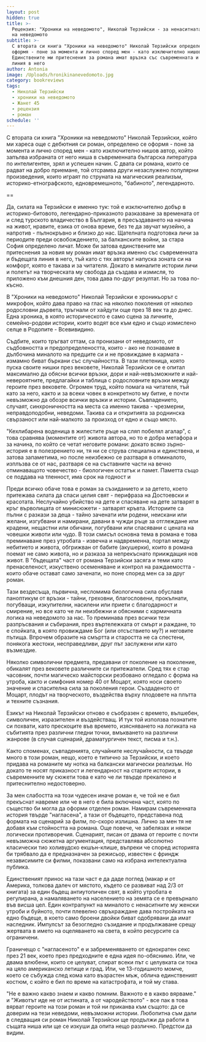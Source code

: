 ```yaml
---
layout: post
hidden: true
title: >-
  Рецензия: "Хроники на неведомото", Николай Терзийски - за ненаситната утроба
  на неведомото
subtitle: >-
  С втората си книга "Хроники на неведомото" Николай Терзийски определено се
  оформя - поне за момента и лично според мен - като изключително нишов автор.
  Единствените ми притеснения за романа имат връзка със съвременната и бъдещата
  линия в него
author: Antonia
image: /Uploads/hronikinanevedomoto.jpg
category: bookreviews
tags:
  - Николай Терзийски
  - хроники на неведомото
  - Жанет 45
  - рецензия
  - роман
schedule: ''
---
```

С втората си книга "Хроники на неведомото" Николай Терзийски, който ми хареса още с дебютния си роман, определено се оформя - поне за момента и лично според мен - като изключително нишов автор, който запълва избраната от него ниша в съвременната българска литература по интелигентен, зрял и успешен начин. С двата си романа, които се радват на добро приемане, той отсрамва други незаслужено популярни произведения, които играят по струната на магическия реализъм, историко-етнографското, едновремешното, "бабиното", легендарното. 

\==

Да, силата на Терзийски е именно тук: той е изключително добър в историко-битовото, легендарно-приказното разказване за времената от и след турското владичество в България, в пресъздаването на начина на живот, нравите, езика от онова време, без те да звучат музейно, а напротив - пълнокръвно и близко до нас. Щателната подготовка личи за периодите преди освобождението, за балканските войни, за стара София определено личат. Може би затова единствените ми притеснения за новия му роман имат връзка именно със съвременната и бъдещата линия в него, тъй като с тях авторът напуска зоната си на комфорт, която е такава и за читателя. Докато в миналите истории личи и полетът на творческата му свобода да създава и измисля, то приложено към днешния ден, това дава по-друг резултат. Но за това по-късно. 



В "Хроники на неведомото" Николай Терзийски е хроникьорът с микрофон, който дава право на глас на няколко поколения от няколко родословни дървета, тръгнали от хайдути още през 18 век та до днес. Една хроника, в която историческото е само сцена за личните, семейно-родови истории, които водят все към едно и също измислено селце в Родопите - Всевивидино.



Съдбите, които тръгват оттам, са пронизани от неведомото, от съдбовността и предопределеността, които - ако не познаваме в дълбочина миналото на предците си и не провиждаме в кармата - измамно биват бъркани със случайността. В тази плетеница, която пуска своите нишки през вековете, Николай Терзийски се е опитал максимално да обясни всички връзки, дори и най-невъзможните и най-невероятните, предлагайки и таблица с родословните връзки между героите през вековете. Огромен труд, който помага на читателя, тъй като за него, както и за всеки човек в конкретното му битие, е почти невъзможно да обозре всички връзки и истории. Съвпадението, случаят, синхроничността на места са именно такива - чрезмерни, неправдоподобни, неведоми. Такива са и откритията за роднинска свързаност или най-малкото за произход от едно и също място.



"Кехлибарена воденица в жилестите ръце на сляп побелял агалар", с това сравнява (моментите от) живота автора, но то е добра метафора и за начина, по който се четат неговите романи: докато всяко зърно-история е в полезрението ни, тя ни се струва специална и единствена, и затова запаметима, но после неизбежно се разтваря в отминалото, изплъзва се от нас, разтваря се на съставните части на вечно отминаващото човечество - биологичен остатък и памет. Паметта също се поддава на тленност, има срок на годност и 



Преди всичко обаче това е роман за съзиданието и за детето, което притежава силата да спаси целия свят - перифраза на Достоевски и красотата. Неслучайно убийство на дете и спасяване на дете затварят в кръг върволицата от минисюжети - затварят кръвта. Историите са пълни с разкази за деца - тайно заченати или родени, неискани или желани, изгубвани и намирани, давани в чужди ръце за отглеждане или крадени, нещастни или обичани, погубвани или спасявани с цената на човешки животи или чудо. В този смисъл основна тема в романа е това преминаване през утробата - извечна и надвременна, портал между небитието и живота, обгрижван от бабите (акушерки), които в романа поемат не само живота, но и разказа за непрекъснато прииждащия нов живот. В "бъдещата" част от романа Терзийски засяга и теми като пренаселеност, изкуствено осеменяване и контрол на раждаемостта - които обаче остават само заченати, но поне според мен са за друг роман.





Тази вездесъща, първична, несломима биологична сила обуславя паноптикум от връзки - тайни, греховни, благословени, прокълнати, погубващи, изкупителни, насилени или приети с благодарност и смирение, но все като че ли неизбежни и обясними с кармичната логика на неведомото за нас. То преминава през всички тези разпръсвания и събирания, през въртележката от смърт и раждане, то е спойката, в която провиждаме Бог (или отсъствието му?) и неговите пътища. Впрочем образите на смъртта и старостта не са спестени, понякога жестоки, несправедливи, друг път заслужени или като възмездие. 



Няколко символични предмета, предавани от поколение на поколение, обикалят през вековете различните си притежатели. Сред тях е стар часовник, почти магическо майсторски резбовано огледало с форма на утроба, както и симфония номер 40 от Моцарт, която носи своето значение и спасителна сила за поколения герои. Създаденото от Моцарт, плодът на творческото, въздейства върху плодовете на плътта и техните съзнания.



Езикът на Николай Терзийски отново е съобразен с времето, вълшебен, символичен, изразителен и въздействащ. И тук той използва познатите си похвати, като прескоците във времето, изясняването на логиката на събитията през различни гледни точки, вмъкването на различни жанрове (в случая сценарий, драматургичен текст, писма и т.н.). 



Както споменах, съвпаденията, случайните неслучайности, са твърде много в този роман, нещо, което е типично за Терзийски, и което придава на романите му нотка на балкански магически реализъм. Но докато те носят приказност и легендарност на старите истории, в съвременните му сюжети  това е като че ли твърде прекалено и притеснително недостоверно. 



За мен слабостта на този чудесен иначе роман е, че той не е бил прекъснат навреме или че в него е била включена част, която по същество би могла да оформи отделен роман. Намирам съвременната история твърде "нагласена", а тази от бъдещето, представена под формата на сценарий за филм, по-скоро излишна. Лично за мен тя не добавя към стойността на романа. Още повече, че забелязах и някои логически противоречия. Сценарият, писан от двама от героите с почти невъзможна сюжетна аргументация, представлява абсолютно класически тио холивудско екшън-клише, въпреки че според историята би трябвало да е предназначен за режисьор, известен с фриндж независимите си филми, показвани само на избрана интелектуална публика. 



Единственият принос на тази част е да даде поглед (макар и от Америка, толкова далеч от мястото, където се развиват над 2/3 от книгата) за един бъдещ антиутопичен свят, в който утробата е регулирана, а намаляването на населението на земята се е превърнало във висша цел. Един контрапункт на миналото с ненаситните му женски утроби и буйното, почти плевелно свръхраждане дава постройката на едно бъдеще, в което само броени двойки биват одобрявани да имат наследник. Импулсът за безогледно съзидание и продължаване срещу жертвата в името на оцеляването на света, в който ресурсите са ограничени. 



Граничещо с "нагласеното" е и забременяването от еднократен секс през 21 век, което през предходните е една идея по-обяснимо. Или, че двама влюбени, които се целуват, спират всеки път с целувката си тока на цяло американско летище и град. Или, че 13-годишното момче, което се събужда след кома като възрастен мъж, облича единственият костюм, с който е бил по време на катастрофата, и той му става. 



"Не е важно какво знаем и какво помним. Важното е в какво вярваме." и "Животът иде не от истината, а от чародейството" - все пак в това вярват героите на този роман и той ни приканва към същото: да се доверим на тези неведоми, невъзможни истории. Любопитна съм дали в следващия си роман Николай Терзийски ще продължи да работи в същата ниша или ще се изкуши да опита нещо различно. Предстои да видим.
